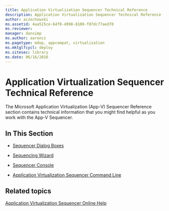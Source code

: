 ```yaml
---
title: Application Virtualization Sequencer Technical Reference
description: Application Virtualization Sequencer Technical Reference
author: aczechowski
ms.assetid: 4aa515ce-64f0-4998-8100-f87dc77aed70
ms.reviewer: 
manager: dansimp
ms.author: aaroncz
ms.pagetype: mdop, appcompat, virtualization
ms.mktglfcycl: deploy
ms.sitesec: library
ms.date: 06/16/2016
---
```



# Application Virtualization Sequencer Technical Reference


The Microsoft Application Virtualization (App-V) Sequencer Reference section contains technical information that you might find helpful as you work with the App-V Sequencer.

## In This Section


-   [Sequencer Dialog Boxes](sequencer-dialog-boxes.md)

-   [Sequencing Wizard](sequencing-wizard.md)

-   [Sequencer Console](sequencer-console.md)

-   [Application Virtualization Sequencer Command Line](application-virtualization-sequencer-command-line.md)

## Related topics


[Application Virtualization Sequencer Online Help](application-virtualization-sequencer-online-help.md)

 

 





